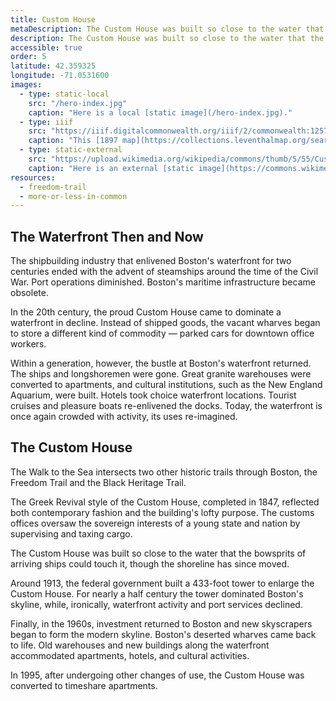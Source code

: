 ```yaml
---
title: Custom House
metaDescription: The Custom House was built so close to the water that the bowsprits of arriving ships could touch it, though the shoreline has since moved.
description: The Custom House was built so close to the water that the bowsprits of arriving ships could touch it, though the shoreline has since moved. Around 1913, the federal government built a 433-foot tower to enlarge the Custom House. For nearly a half century the tower dominated Boston's skyline, while, ironically, waterfront activity and port services declined.
accessible: true
order: 5
latitude: 42.359325
longitude: -71.0531600
images:
  - type: static-local
    src: "/hero-index.jpg"
    caption: "Here is a local [static image](/hero-index.jpg)."
  - type: iiif
    src: "https://iiif.digitalcommonwealth.org/iiif/2/commonwealth:1257b896v"
    caption: "This [1897 map](https://collections.leventhalmap.org/search/commonwealth:1257b895k) of the area blah blah"
  - type: static-external
    src: "https://upload.wikimedia.org/wikipedia/commons/thumb/5/55/Custom_House_Tower%2C_Boston%2C_Mass_%28NYPL_b12647398-74363%29.tiff/lossy-page1-680px-Custom_House_Tower%2C_Boston%2C_Mass_%28NYPL_b12647398-74363%29.tiff.jpg"
    caption: "Here is an external [static image](https://commons.wikimedia.org/wiki/File:Custom_House_Tower,_Boston,_Mass_(NYPL_b12647398-74363).tiff)."
resources:
  - freedom-trail
  - more-or-less-in-common
---
```


## The Waterfront Then and Now

The shipbuilding industry that enlivened Boston's waterfront for two centuries ended with the advent of steamships around the time of the Civil War. Port operations diminished. Boston's maritime infrastructure became obsolete.

In the 20th century, the proud Custom House came to dominate a waterfront in decline. Instead of shipped goods, the vacant wharves began to store a different kind of commodity — parked cars for downtown office workers.

Within a generation, however, the bustle at Boston's waterfront returned. The ships and longshoremen were gone. Great granite warehouses were converted to apartments, and cultural institutions, such as the New England Aquarium, were built. Hotels took choice waterfront locations. Tourist cruises and pleasure boats re-enlivened the docks. Today, the waterfront is once again crowded with activity, its uses re-imagined.

## The Custom House

The Walk to the Sea intersects two other historic trails through Boston, the Freedom Trail and the Black Heritage Trail.

The Greek Revival style of the Custom House, completed in 1847, reflected both contemporary fashion and the building's lofty purpose. The customs offices oversaw the sovereign interests of a young state and nation by supervising and taxing cargo.

The Custom House was built so close to the water that the bowsprits of arriving ships could touch it, though the shoreline has since moved.

Around 1913, the federal government built a 433-foot tower to enlarge the Custom House. For nearly a half century the tower dominated Boston's skyline, while, ironically, waterfront activity and port services declined.

Finally, in the 1960s, investment returned to Boston and new skyscrapers began to form the modern skyline. Boston's deserted wharves came back to life. Old warehouses and new buildings along the waterfront accommodated apartments, hotels, and cultural activities.

In 1995, after undergoing other changes of use, the Custom House was converted to timeshare apartments.
